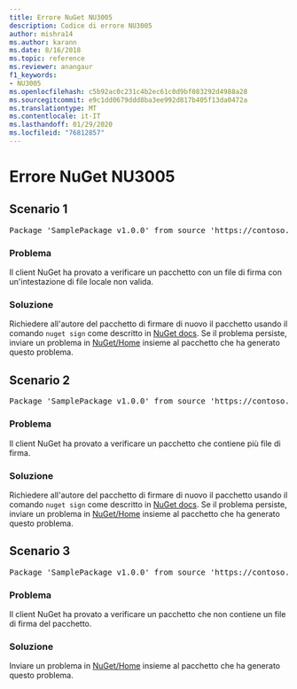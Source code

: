 ```yaml
---
title: Errore NuGet NU3005
description: Codice di errore NU3005
author: mishra14
ms.author: karann
ms.date: 8/16/2018
ms.topic: reference
ms.reviewer: anangaur
f1_keywords:
- NU3005
ms.openlocfilehash: c5b92ac0c231c4b2ec61c0d9bf083292d4988a28
ms.sourcegitcommit: e9c1dd0679ddd8ba3ee992d817b405f13da0472a
ms.translationtype: MT
ms.contentlocale: it-IT
ms.lasthandoff: 01/29/2020
ms.locfileid: "76812857"
---
```

# <a name="nuget-error-nu3005"></a>Errore NuGet NU3005

## <a name="scenario-1"></a>Scenario 1

<pre>Package 'SamplePackage v1.0.0' from source 'https://contoso.com/index.json': The package contains an invalid package signature file.</pre>

### <a name="issue"></a>Problema

Il client NuGet ha provato a verificare un pacchetto con un file di firma con un'intestazione di file locale non valida.


### <a name="solution"></a>Soluzione

Richiedere all'autore del pacchetto di firmare di nuovo il pacchetto usando il comando `nuget sign` come descritto in [NuGet docs](../../create-packages/sign-a-package.md). Se il problema persiste, inviare un problema in [NuGet/Home](https://github.com/NuGet/Home/issues) insieme al pacchetto che ha generato questo problema.



## <a name="scenario-2"></a>Scenario 2

<pre>Package 'SamplePackage v1.0.0' from source 'https://contoso.com/index.json': The package contains multiple package signature files.</pre>

### <a name="issue"></a>Problema

Il client NuGet ha provato a verificare un pacchetto che contiene più file di firma.


### <a name="solution"></a>Soluzione

Richiedere all'autore del pacchetto di firmare di nuovo il pacchetto usando il comando `nuget sign` come descritto in [NuGet docs](../../create-packages/sign-a-package.md). Se il problema persiste, inviare un problema in [NuGet/Home](https://github.com/NuGet/Home/issues) insieme al pacchetto che ha generato questo problema.



## <a name="scenario-3"></a>Scenario 3

<pre>Package 'SamplePackage v1.0.0' from source 'https://contoso.com/index.json': The package does not contain a valid package signature file.</pre>

### <a name="issue"></a>Problema

Il client NuGet ha provato a verificare un pacchetto che non contiene un file di firma del pacchetto.


### <a name="solution"></a>Soluzione

Inviare un problema in [NuGet/Home](https://github.com/NuGet/Home/issues) insieme al pacchetto che ha generato questo problema.
